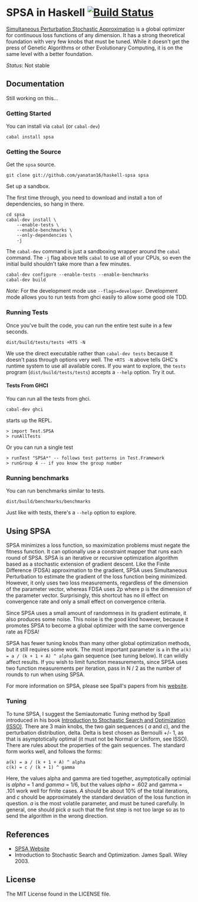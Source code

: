 # SPSA in Haskell [![Build Status][1]][2]

[Simultaneous Perturbation Stochastic Approximation](http://jhuapl.edu/SPSA) is a global optimizer for continuous loss functions of any dimension. It has a strong theoretical foundation with very few knobs that must be tuned. While it doesn't get the press of Genetic Algorithms or other Evolutionary Computing, it is on the same level with a better foundation.

_Status_: Not stable

## Documentation

Still working on this...

### Getting Started

You can install via `cabal` (or `cabal-dev`)

```
cabal install spsa
```

### Getting the Source

Get the `spsa` source.

    git clone git://github.com/yanatan16/haskell-spsa spsa

Set up a sandbox.

The first time through, you need to download and install a ton of
dependencies, so hang in there.

    cd spsa
    cabal-dev install \
        --enable-tests \
        --enable-benchmarks \
        --only-dependencies \
        -j

The `cabal-dev` command is just a sandboxing wrapper around the
`cabal` command.  The `-j` flag above tells `cabal` to use all of your
CPUs, so even the initial build shouldn't take more than a few
minutes.

```
cabal-dev configure --enable-tests --enable-benchmarks
cabal-dev build
```

_Note_: For the development mode use `--flags=developer`. Development mode allows you to run tests from ghci easily to allow some good ole TDD.

### Running Tests

Once you've built the code, you can run the entire test suite in a few
seconds.

```
dist/build/tests/tests +RTS -N
```

We use the direct executable rather than `cabal-dev tests` because it doesn't pass through options very well. The `+RTS -N` above tells GHC's runtime system to use all available cores. If you want to explore, the `tests` program (`dist/build/tests/tests`) accepts a `--help` option. Try it out.


#### Tests From GHCI

You can run all the tests from ghci.

```
cabal-dev ghci
```

starts up the REPL.

```
> import Test.SPSA
> runAllTests
```

Or you can run a single test

```
> runTest "SPSA*" -- follows test patterns in Test.Framework
> runGroup 4 -- if you know the group number
```

### Running benchmarks

You can run benchmarks similar to tests.

```
dist/build/benchmarks/benchmarks
```

Just like with tests, there's a `--help` option to explore.

## Using SPSA

SPSA minimizes a loss function, so maximization problems must negate the fitness function. It can optionally use a constraint mapper that runs each round of SPSA. SPSA is an iterative or recursive optimization algorithm based as a stochastic extension of gradient descent. Like the Finite Difference (FDSA) approximation to the gradient, SPSA uses Simultaneous Perturbation to estimate the gradient of the loss function being minimized. However, it only uses two loss measurements, regardless of the dimension of the parameter vector, whereas FDSA uses 2p where p is the dimension of the parameter vector. Surprisingly, this shortcut has no ill effect on convergence rate and only a small effect on convergence criteria.

Since SPSA uses a small amount of randomness in its gradient estimate, it also produces some noise. This noise is the good kind however, because it promotes SPSA to become a global optimizer with the same convergence rate as FDSA!

SPSA has fewer tuning knobs than many other global optimization methods, but it still requires some work. The most important parameter is `a` in the `a(k) = a / (k + 1 + A) ^ alpha` gain sequence (see tuning below). It can wildly affect results. If you wish to limit function measurements, since SPSA uses two function measurements per iteration, pass in N / 2 as the number of rounds to run when using SPSA.

For more information on SPSA, please see Spall's papers from his [website](http://jhuapl.edu/SPSA).

### Tuning

To tune SPSA, I suggest the Semiautomatic Tuning method by Spall introduced in his book [Introduction to Stochastic Search and Optimization (ISSO)](http://jhuapl.edu/ISSO/).
There are 3 main knobs, the two gain sequences ( _a_ and _c_), and the perturbation distribution, delta.
Delta is best chosen as Bernoulli +/- 1, as that is asymptotically optimal (it must not be Normal or Uniform, see ISSO).
There are rules about the properties of the gain sequences. The standard form works well, and follows the forms:

```
a(k) = a / (k + 1 + A) ^ alpha
c(k) = c / (k + 1) ^ gamma
```

Here, the values alpha and gamma are tied together, asymptotically optimial is _alpha_ = 1 and _gamma_ = 1/6, but the values _alpha_ = .602 and gamma = .101 work well for finite cases.
_A_ should be about 10% of the total iterations, and _c_ should be approximately the standard deviation of the loss function in question.
_a_ is the most volatile parameter, and must be tuned carefully. In general, one should pick _a_ such that the first step is not too large so as to send the algorithm in the wrong direction.

## References

- [SPSA Website](http://jhuapl.edu/SPSA)
- Introduction to Stochastic Search and Optimization. James Spall. Wiley 2003.

## License

The MIT License found in the LICENSE file.

[1]: https://travis-ci.org/yanatan16/haskell-spsa.png?branch=master
[2]: http://travis-ci.org/yanatan16/haskell-spsa